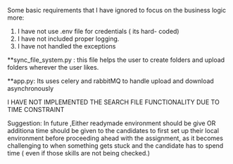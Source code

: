 <p>Some basic requirements that I have ignored to focus on the business logic more:</p>
<ol>
<li>I have not use .env file for credentials ( its hard- coded)</li>
<li>I have not included proper logging.</li>
<li>I have not handled the exceptions</li>
</ol>
<p>**sync_file_system.py : this file helps the user to create folders and upload folders wherever the user likes.</p>
<p>**app.py: Its uses celery and rabbitMQ to handle upload and download asynchronously</p>
<p>I HAVE NOT IMPLEMENTED THE SEARCH FILE FUNCTIONALITY DUE TO TIME CONSTRAINT</p>
<p>Suggestion: In future ,Either readymade environment should be give OR additiona time should be given to the candidates to first set up their local environment before proceeding ahead with the assignment, as it becomes challenging to when something gets stuck and the candidate has to spend time ( even if those skills are not being checked.)</p>
